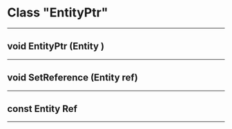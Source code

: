 # Class "EntityPtr"
___ 
## void EntityPtr (Entity )

___ 
## void SetReference (Entity ref)

___ 
## const Entity Ref

___ 
